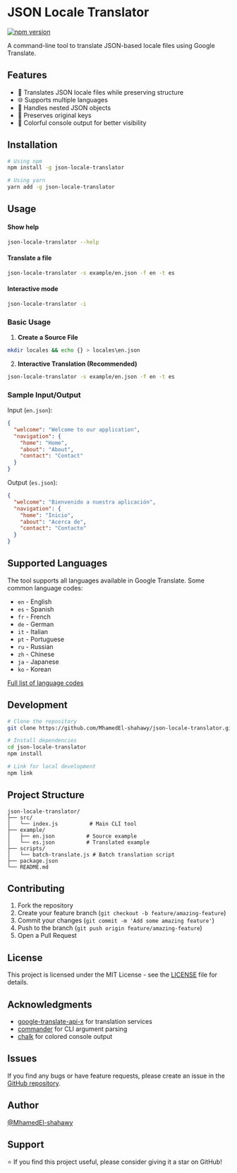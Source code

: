 # JSON Locale Translator

[![npm version](https://badge.fury.io/js/json-locale-translator.svg)](https://www.npmjs.com/package/json-locale-translator)

A command-line tool to translate JSON-based locale files using Google Translate.

## Features

- 🔄 Translates JSON locale files while preserving structure
- 🌐 Supports multiple languages
- 🎯 Handles nested JSON objects
- 💪 Preserves original keys
- 🎨 Colorful console output for better visibility

## Installation

```bash
# Using npm
npm install -g json-locale-translator

# Using yarn
yarn add -g json-locale-translator
```

## Usage

#### Show help

```bash
json-locale-translator --help
```

#### Translate a file

```bash
json-locale-translator -s example/en.json -f en -t es
```

#### Interactive mode

```bash
json-locale-translator -i
```

### Basic Usage

1. **Create a Source File**

```bash
mkdir locales && echo {} > locales\en.json
```

2. **Interactive Translation (Recommended)**

```bash
json-locale-translator -s example/en.json -f en -t es
```

### Sample Input/Output

Input (`en.json`):

```json
{
  "welcome": "Welcome to our application",
  "navigation": {
    "home": "Home",
    "about": "About",
    "contact": "Contact"
  }
}
```

Output (`es.json`):

```json
{
  "welcome": "Bienvenido a nuestra aplicación",
  "navigation": {
    "home": "Inicio",
    "about": "Acerca de",
    "contact": "Contacto"
  }
}
```

## Supported Languages

The tool supports all languages available in Google Translate. Some common language codes:

- `en` - English
- `es` - Spanish
- `fr` - French
- `de` - German
- `it` - Italian
- `pt` - Portuguese
- `ru` - Russian
- `zh` - Chinese
- `ja` - Japanese
- `ko` - Korean

[Full list of language codes](https://cloud.google.com/translate/docs/languages)

## Development

```bash
# Clone the repository
git clone https://github.com/MhamedEl-shahawy/json-locale-translator.git

# Install dependencies
cd json-locale-translator
npm install

# Link for local development
npm link
```

## Project Structure

```
json-locale-translator/
├── src/
│   └── index.js          # Main CLI tool
├── example/
│   ├── en.json          # Source example
│   └── es.json          # Translated example
├── scripts/
│   └── batch-translate.js # Batch translation script
├── package.json
└── README.md
```

## Contributing

1. Fork the repository
2. Create your feature branch (`git checkout -b feature/amazing-feature`)
3. Commit your changes (`git commit -m 'Add some amazing feature'`)
4. Push to the branch (`git push origin feature/amazing-feature`)
5. Open a Pull Request

## License

This project is licensed under the MIT License - see the [LICENSE](LICENSE) file for details.

## Acknowledgments

- [google-translate-api-x](https://www.npmjs.com/package/google-translate-api-x) for translation services
- [commander](https://www.npmjs.com/package/commander) for CLI argument parsing
- [chalk](https://www.npmjs.com/package/chalk) for colored console output

## Issues

If you find any bugs or have feature requests, please create an issue in the [GitHub repository](https://github.com/MhamedEl-shahawy/json-locale-translator/issues).

## Author

[@MhamedEl-shahawy](https://github.com/MhamedEl-shahawy)

## Support

⭐️ If you find this project useful, please consider giving it a star on GitHub!
